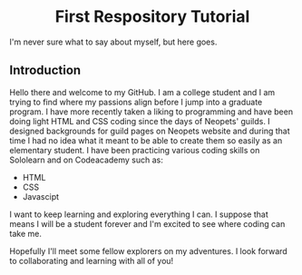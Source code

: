 <html>
<head>
  <h1 align="center">First Respository Tutorial</h1>
</head>
<body>
  <p>I'm never sure what to say about myself, but here goes.</p>
  <h2>Introduction</h2>
  <p>Hello there and welcome to my GitHub. I am a college student and I am trying to find where my passions align before I jump into a graduate program. I have more recently taken a liking to programming and have been doing light HTML and CSS coding since the days of Neopets' guilds. I designed backgrounds for guild pages on Neopets website and during that time I had no idea what it meant to be able to create them so easily as an elementary student. I have been practicing various coding skills on Sololearn and on Codeacademy such as:
<ul><li>HTML</li> <li>CSS</li> <li>Javascipt</li></ul></p>
<p>I want to keep learning and exploring everything I can. I suppose that means I will be a student forever and I'm excited to see where coding can take me.</p>
<p>Hopefully I'll meet some fellow explorers on my adventures. I look forward to collaborating and learning with all of you!</p></body>
</html>
